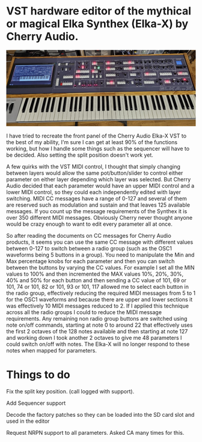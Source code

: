 # VST hardware editor of the mythical or magical Elka Synthex (Elka-X) by Cherry Audio. 

![Synth](photos/elkax.jpg)

I have tried to recreate the front panel of the Cherry Audio Elka-X VST to the best of my ability, I'm sure I can get at least 90% of the functions working, but how I handle some things such as the sequencer will have to be decided. Also setting the split position doesn't work yet.

A few quirks with the VST MIDI control, I thought that simply changing between layers would allow the same pot/button/slider to control either parameter on either layer depending which layer was selected. But Cherry Audio decided that each parameter would have an upper MIDI control and a lower MIDI control, so they could each independently edited with layer switching. MIDI CC messages have a range of 0-127 and several of them are reserved such as modulation and sustain and that leaves 125 available messages. If you count up the message requirements of the Synthex it is over 350 different MIDI messages. Obviously Cherry never thought anyone would be crazy enough to want to edit every parameter all at once.

So after reading the documents on CC messages for Cherry Audio products, it seems you can use the same CC message with different values between 0-127 to switch between a radio group (such as the OSC1 waveforms being 5 buttons in a group). You need to manipulate the Min and Max percentage knobs for each parameter and then you can switch between the buttons by varying the CC values. For example I set all the MIN values to 100% and then incremented the MAX values 10%, 20%, 30%, 40% and 50% for each button and then sending a CC value of 101, 69 or 101, 74 or 101, 82 or 101, 93 or 101, 117 allowed me to select each button in the radio group, effectively reducing the required MIDI messages from 5 to 1 for the OSC1 waveforms and because there are upper and lower sections it was effectively 10 MIDI messages reduced to 2. If I applied this technique across all the radio groups I could to reduce the MIDI message requirements. Any remaining non radio group buttons are switched using note on/off commands, starting at note 0 to around 22 that effectively uses the first 2 octaves of the 128 notes available and then starting at note 127 and working down I took another 2 octaves to give me 48 parameters I could switch on/off with notes. The Elka-X will no longer respond to these notes when mapped for parameters. 

# Things to do

Fix the split key position. (call logged with support).

Add Sequencer support

Decode the factory patches so they can be loaded into the SD card slot and used in the editor

Request NRPN support to all parameters. Asked CA many times for this.
